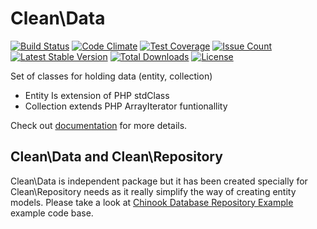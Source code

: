 # Clean\Data

[![Build Status](https://travis-ci.org/clean/data.svg?branch=master)](https://travis-ci.org/clean/data)
[![Code Climate](https://codeclimate.com/github/clean/data/badges/gpa.svg)](https://codeclimate.com/github/clean/data)
[![Test Coverage](https://codeclimate.com/github/clean/data/badges/coverage.svg)](https://codeclimate.com/github/clean/data/coverage)
[![Issue Count](https://codeclimate.com/github/clean/data/badges/issue_count.svg)](https://codeclimate.com/github/clean/data)
[![Latest Stable Version](https://poser.pugx.org/clean/data/v/stable)](https://packagist.org/packages/clean/data)
[![Total Downloads](https://poser.pugx.org/clean/data/downloads)](https://packagist.org/packages/clean/data)
[![License](https://poser.pugx.org/clean/data/license)](https://packagist.org/packages/clean/data)

Set of classes for holding data (entity, collection)

* Entity Is extension of PHP stdClass
* Collection extends PHP ArrayIterator funtionallity

Check out [documentation](docs/README.md) for more details.

## Clean\Data and Clean\Repository

Clean\Data is independent package but it has been created specially for Clean\Repository needs as it really simplify the way of creating entity models.
Please take a look at [Chinook Database Repository Example](https://github.com/clean/repository/tree/master/example/chinook) example code base.
